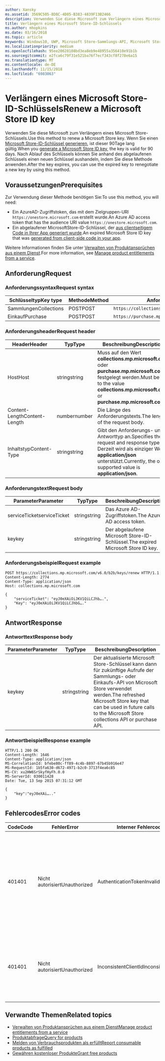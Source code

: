 ```yaml
---
author: Xansky
ms.assetid: 3569C505-8D8C-4D85-B383-4839F13B2466
description: Verwenden Sie diese Microsoft zum Verlängern eines Microsoft Store-Schlüssels.
title: Verlängern eines Microsoft Store-ID-Schlüssels
ms.author: mhopkins
ms.date: 03/16/2018
ms.topic: article
keywords: Windows10, UWP, Microsoft Store-Sammlungs-API, Microsoft Store-Einkaufs-API, Microsoft Store-ID-Schlüssel, verlängern
ms.localizationpriority: medium
ms.openlocfilehash: 95ee20628108bd3ea8eb9e48955a356410e91b1b
ms.sourcegitcommit: e2fca6c79f31e521ba76f7ecf343cf8f278e6a15
ms.translationtype: MT
ms.contentlocale: de-DE
ms.lasthandoff: 11/15/2018
ms.locfileid: "6983063"
---
```

# <a name="renew-a-microsoft-store-id-key"></a><span data-ttu-id="8478b-104">Verlängern eines Microsoft Store-ID-Schlüssels</span><span class="sxs-lookup"><span data-stu-id="8478b-104">Renew a Microsoft Store ID key</span></span>


<span data-ttu-id="8478b-105">Verwenden Sie diese Microsoft zum Verlängern eines Microsoft Store-Schlüssels.</span><span class="sxs-lookup"><span data-stu-id="8478b-105">Use this method to renew a Microsoft Store key.</span></span> <span data-ttu-id="8478b-106">Wenn Sie einen [Microsoft Store-ID-Schlüssel generieren](view-and-grant-products-from-a-service.md#step-4), ist dieser 90Tage lang gültig.</span><span class="sxs-lookup"><span data-stu-id="8478b-106">When you [generate a Microsoft Store ID key](view-and-grant-products-from-a-service.md#step-4), the key is valid for 90 days.</span></span> <span data-ttu-id="8478b-107">Nach Ablauf des Schlüssels können Sie anhand des abgelaufenen Schlüssels einen neuen Schlüssel aushandeln, indem Sie diese Methode anwenden.</span><span class="sxs-lookup"><span data-stu-id="8478b-107">After the key expires, you can use the expired key to renegotiate a new key by using this method.</span></span>

## <a name="prerequisites"></a><span data-ttu-id="8478b-108">Voraussetzungen</span><span class="sxs-lookup"><span data-stu-id="8478b-108">Prerequisites</span></span>


<span data-ttu-id="8478b-109">Zur Verwendung dieser Methode benötigen Sie:</span><span class="sxs-lookup"><span data-stu-id="8478b-109">To use this method, you will need:</span></span>

* <span data-ttu-id="8478b-110">Ein AzureAD-Zugriffstoken, das mit dem Zielgruppen-URI `https://onestore.microsoft.com` erstellt wurde.</span><span class="sxs-lookup"><span data-stu-id="8478b-110">An Azure AD access token that has the audience URI value `https://onestore.microsoft.com`.</span></span>
* <span data-ttu-id="8478b-111">Ein abgelaufener MicrosoftStore-ID-Schlüssel, der [aus clientseitigem Code in Ihrer App generiert wurde](view-and-grant-products-from-a-service.md#step-4).</span><span class="sxs-lookup"><span data-stu-id="8478b-111">An expired Microsoft Store ID key that was [generated from client-side code in your app](view-and-grant-products-from-a-service.md#step-4).</span></span>

<span data-ttu-id="8478b-112">Weitere Informationen finden Sie unter [Verwalten von Produktansprüchen aus einem Dienst](view-and-grant-products-from-a-service.md).</span><span class="sxs-lookup"><span data-stu-id="8478b-112">For more information, see [Manage product entitlements from a service](view-and-grant-products-from-a-service.md).</span></span>

## <a name="request"></a><span data-ttu-id="8478b-113">Anforderung</span><span class="sxs-lookup"><span data-stu-id="8478b-113">Request</span></span>

### <a name="request-syntax"></a><span data-ttu-id="8478b-114">Anforderungssyntax</span><span class="sxs-lookup"><span data-stu-id="8478b-114">Request syntax</span></span>

| <span data-ttu-id="8478b-115">Schlüsseltyp</span><span class="sxs-lookup"><span data-stu-id="8478b-115">Key type</span></span>    | <span data-ttu-id="8478b-116">Methode</span><span class="sxs-lookup"><span data-stu-id="8478b-116">Method</span></span> | <span data-ttu-id="8478b-117">Anforderungs-URI</span><span class="sxs-lookup"><span data-stu-id="8478b-117">Request URI</span></span>                                              |
|-------------|--------|----------------------------------------------------------|
| <span data-ttu-id="8478b-118">Sammlungen</span><span class="sxs-lookup"><span data-stu-id="8478b-118">Collections</span></span> | <span data-ttu-id="8478b-119">POST</span><span class="sxs-lookup"><span data-stu-id="8478b-119">POST</span></span>   | ```https://collections.mp.microsoft.com/v6.0/b2b/keys/renew``` |
| <span data-ttu-id="8478b-120">Einkauf</span><span class="sxs-lookup"><span data-stu-id="8478b-120">Purchase</span></span>    | <span data-ttu-id="8478b-121">POST</span><span class="sxs-lookup"><span data-stu-id="8478b-121">POST</span></span>   | ```https://purchase.mp.microsoft.com/v6.0/b2b/keys/renew```    |


### <a name="request-header"></a><span data-ttu-id="8478b-122">Anforderungsheader</span><span class="sxs-lookup"><span data-stu-id="8478b-122">Request header</span></span>

| <span data-ttu-id="8478b-123">Header</span><span class="sxs-lookup"><span data-stu-id="8478b-123">Header</span></span>         | <span data-ttu-id="8478b-124">Typ</span><span class="sxs-lookup"><span data-stu-id="8478b-124">Type</span></span>   | <span data-ttu-id="8478b-125">Beschreibung</span><span class="sxs-lookup"><span data-stu-id="8478b-125">Description</span></span>                                                                                           |
|----------------|--------|-------------------------------------------------------------------------------------------------------|
| <span data-ttu-id="8478b-126">Host</span><span class="sxs-lookup"><span data-stu-id="8478b-126">Host</span></span>           | <span data-ttu-id="8478b-127">string</span><span class="sxs-lookup"><span data-stu-id="8478b-127">string</span></span> | <span data-ttu-id="8478b-128">Muss auf den Wert **collections.mp.microsoft.com** oder **purchase.mp.microsoft.com** festgelegt werden.</span><span class="sxs-lookup"><span data-stu-id="8478b-128">Must be set to the value **collections.mp.microsoft.com** or **purchase.mp.microsoft.com**.</span></span>           |
| <span data-ttu-id="8478b-129">Content-Length</span><span class="sxs-lookup"><span data-stu-id="8478b-129">Content-Length</span></span> | <span data-ttu-id="8478b-130">number</span><span class="sxs-lookup"><span data-stu-id="8478b-130">number</span></span> | <span data-ttu-id="8478b-131">Die Länge des Anforderungstexts.</span><span class="sxs-lookup"><span data-stu-id="8478b-131">The length of the request body.</span></span>                                                                       |
| <span data-ttu-id="8478b-132">Inhaltstyp</span><span class="sxs-lookup"><span data-stu-id="8478b-132">Content-Type</span></span>   | <span data-ttu-id="8478b-133">string</span><span class="sxs-lookup"><span data-stu-id="8478b-133">string</span></span> | <span data-ttu-id="8478b-134">Gibt den Anforderungs- und Antworttyp an.</span><span class="sxs-lookup"><span data-stu-id="8478b-134">Specifies the request and response type.</span></span> <span data-ttu-id="8478b-135">Derzeit wird als einziger Wert **application/json** unterstützt.</span><span class="sxs-lookup"><span data-stu-id="8478b-135">Currently, the only supported value is **application/json**.</span></span> |


### <a name="request-body"></a><span data-ttu-id="8478b-136">Anforderungstext</span><span class="sxs-lookup"><span data-stu-id="8478b-136">Request body</span></span>

| <span data-ttu-id="8478b-137">Parameter</span><span class="sxs-lookup"><span data-stu-id="8478b-137">Parameter</span></span>     | <span data-ttu-id="8478b-138">Typ</span><span class="sxs-lookup"><span data-stu-id="8478b-138">Type</span></span>   | <span data-ttu-id="8478b-139">Beschreibung</span><span class="sxs-lookup"><span data-stu-id="8478b-139">Description</span></span>                       | <span data-ttu-id="8478b-140">Erforderlich</span><span class="sxs-lookup"><span data-stu-id="8478b-140">Required</span></span> |
|---------------|--------|-----------------------------------|----------|
| <span data-ttu-id="8478b-141">serviceTicket</span><span class="sxs-lookup"><span data-stu-id="8478b-141">serviceTicket</span></span> | <span data-ttu-id="8478b-142">string</span><span class="sxs-lookup"><span data-stu-id="8478b-142">string</span></span> | <span data-ttu-id="8478b-143">Das Azure AD-Zugriffstoken.</span><span class="sxs-lookup"><span data-stu-id="8478b-143">The Azure AD access token.</span></span>        | <span data-ttu-id="8478b-144">Ja</span><span class="sxs-lookup"><span data-stu-id="8478b-144">Yes</span></span>      |
| <span data-ttu-id="8478b-145">key</span><span class="sxs-lookup"><span data-stu-id="8478b-145">key</span></span>           | <span data-ttu-id="8478b-146">string</span><span class="sxs-lookup"><span data-stu-id="8478b-146">string</span></span> | <span data-ttu-id="8478b-147">Der abgelaufene Microsoft Store-ID-Schlüssel.</span><span class="sxs-lookup"><span data-stu-id="8478b-147">The expired Microsoft Store ID key.</span></span> | <span data-ttu-id="8478b-148">Ja</span><span class="sxs-lookup"><span data-stu-id="8478b-148">Yes</span></span>       |


### <a name="request-example"></a><span data-ttu-id="8478b-149">Anforderungsbeispiel</span><span class="sxs-lookup"><span data-stu-id="8478b-149">Request example</span></span>

```syntax
POST https://collections.mp.microsoft.com/v6.0/b2b/keys/renew HTTP/1.1
Content-Length: 2774
Content-Type: application/json
Host: collections.mp.microsoft.com

{
    "serviceTicket": "eyJ0eXAiOiJKV1QiLCJhb….",
    "Key": "eyJ0eXAiOiJKV1QiLCJhbG…."
}
```

## <a name="response"></a><span data-ttu-id="8478b-150">Antwort</span><span class="sxs-lookup"><span data-stu-id="8478b-150">Response</span></span>


### <a name="response-body"></a><span data-ttu-id="8478b-151">Antworttext</span><span class="sxs-lookup"><span data-stu-id="8478b-151">Response body</span></span>

| <span data-ttu-id="8478b-152">Parameter</span><span class="sxs-lookup"><span data-stu-id="8478b-152">Parameter</span></span> | <span data-ttu-id="8478b-153">Typ</span><span class="sxs-lookup"><span data-stu-id="8478b-153">Type</span></span>   | <span data-ttu-id="8478b-154">Beschreibung</span><span class="sxs-lookup"><span data-stu-id="8478b-154">Description</span></span>                                                                                                            |
|-----------|--------|------------------------------------------------------------------------------------------------------------------------|
| <span data-ttu-id="8478b-155">key</span><span class="sxs-lookup"><span data-stu-id="8478b-155">key</span></span>       | <span data-ttu-id="8478b-156">string</span><span class="sxs-lookup"><span data-stu-id="8478b-156">string</span></span> | <span data-ttu-id="8478b-157">Der aktualisierte Microsoft Store-Schlüssel kann dann für zukünftige Aufrufe der Sammlungs- oder Einkaufs-API von Microsoft Store verwendet werden.</span><span class="sxs-lookup"><span data-stu-id="8478b-157">The refreshed Microsoft Store key that can be used in future calls to the Microsoft Store collections API or purchase API.</span></span> |


### <a name="response-example"></a><span data-ttu-id="8478b-158">Antwortbeispiel</span><span class="sxs-lookup"><span data-stu-id="8478b-158">Response example</span></span>

```syntax
HTTP/1.1 200 OK
Content-Length: 1646
Content-Type: application/json
MS-CorrelationId: bfebe80c-ff89-4c4b-8897-67b45b916e47
MS-RequestId: 1b5fa630-d672-4971-b2c0-3713f4ea6c85
MS-CV: xu2HW6SrSkyfHyFh.0.0
MS-ServerId: 030011428
Date: Tue, 13 Sep 2015 07:31:12 GMT

{
    "key":"eyJ0eXAi….."
}
```

## <a name="error-codes"></a><span data-ttu-id="8478b-159">Fehlercodes</span><span class="sxs-lookup"><span data-stu-id="8478b-159">Error codes</span></span>


| <span data-ttu-id="8478b-160">Code</span><span class="sxs-lookup"><span data-stu-id="8478b-160">Code</span></span> | <span data-ttu-id="8478b-161">Fehler</span><span class="sxs-lookup"><span data-stu-id="8478b-161">Error</span></span>        | <span data-ttu-id="8478b-162">Interner Fehlercode</span><span class="sxs-lookup"><span data-stu-id="8478b-162">Inner error code</span></span>           | <span data-ttu-id="8478b-163">Beschreibung</span><span class="sxs-lookup"><span data-stu-id="8478b-163">Description</span></span>   |
|------|--------------|----------------------------|---------------|
| <span data-ttu-id="8478b-164">401</span><span class="sxs-lookup"><span data-stu-id="8478b-164">401</span></span>  | <span data-ttu-id="8478b-165">Nicht autorisiert</span><span class="sxs-lookup"><span data-stu-id="8478b-165">Unauthorized</span></span> | <span data-ttu-id="8478b-166">AuthenticationTokenInvalid</span><span class="sxs-lookup"><span data-stu-id="8478b-166">AuthenticationTokenInvalid</span></span> | <span data-ttu-id="8478b-167">Das Azure AD-Zugriffstoken ist ungültig.</span><span class="sxs-lookup"><span data-stu-id="8478b-167">The Azure AD access token is invalid.</span></span> <span data-ttu-id="8478b-168">In einigen Fällen enthalten die Details zu ServiceError weitere Informationen, z. B. wenn das Token abgelaufen ist oder der *appid*-Anspruch fehlt.</span><span class="sxs-lookup"><span data-stu-id="8478b-168">In some cases the details of the ServiceError will contain more information, such as when the token is expired or the *appid* claim is missing.</span></span> |
| <span data-ttu-id="8478b-169">401</span><span class="sxs-lookup"><span data-stu-id="8478b-169">401</span></span>  | <span data-ttu-id="8478b-170">Nicht autorisiert</span><span class="sxs-lookup"><span data-stu-id="8478b-170">Unauthorized</span></span> | <span data-ttu-id="8478b-171">InconsistentClientId</span><span class="sxs-lookup"><span data-stu-id="8478b-171">InconsistentClientId</span></span>       | <span data-ttu-id="8478b-172">Der *clientId*-Anspruch im Microsoft Store-ID-Schlüssel und der *appid*-Anspruch im Azure AD-Zugriffstoken stimmen nicht überein.</span><span class="sxs-lookup"><span data-stu-id="8478b-172">The *clientId* claim in the Microsoft Store ID key and the *appid* claim in the Azure AD access token do not match.</span></span>                                                                     |


## <a name="related-topics"></a><span data-ttu-id="8478b-173">Verwandte Themen</span><span class="sxs-lookup"><span data-stu-id="8478b-173">Related topics</span></span>


* [<span data-ttu-id="8478b-174">Verwalten von Produktansprüchen aus einem Dienst</span><span class="sxs-lookup"><span data-stu-id="8478b-174">Manage product entitlements from a service</span></span>](view-and-grant-products-from-a-service.md)
* [<span data-ttu-id="8478b-175">Produktabfrage</span><span class="sxs-lookup"><span data-stu-id="8478b-175">Query for products</span></span>](query-for-products.md)
* [<span data-ttu-id="8478b-176">Melden von Verbrauchsprodukten als erfüllt</span><span class="sxs-lookup"><span data-stu-id="8478b-176">Report consumable products as fulfilled</span></span>](report-consumable-products-as-fulfilled.md)
* [<span data-ttu-id="8478b-177">Gewähren kostenloser Produkte</span><span class="sxs-lookup"><span data-stu-id="8478b-177">Grant free products</span></span>](grant-free-products.md)
